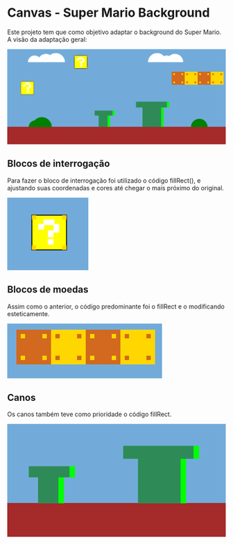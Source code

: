 <h1> Canvas - Super Mario Background </h1>
<p> Este projeto tem que como objetivo adaptar o background do Super Mario.<br> A visão da adaptação geral: <br> </p>
<img src="imgs/whole.png">
<br>
<h2> Blocos de interrogação </h2>
<p> Para fazer o bloco de interrogação foi utilizado o código fillRect(), e ajustando suas coordenadas e cores até chegar o mais próximo do original.<br> </p>
<img src="imgs/sinal.png">
<h2> Blocos de moedas </h2>
<p> Assim como o anterior, o código predominante foi o fillRect e o modificando esteticamente. <br> </p>
<img src="imgs/quatro.png">
<h2> Canos </h2>
<p> Os canos também teve como prioridade o código fillRect. <br> </p>
<img src=imgs/tubos.png">
                        



